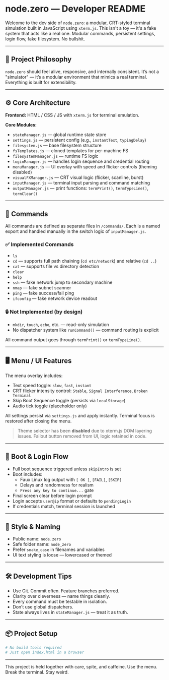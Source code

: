 # node.zero — Developer README

Welcome to the dev side of `node.zero`: a modular, CRT-styled terminal simulation built in JavaScript using `xterm.js`. This isn't a toy — it's a fake system that acts like a real one. Modular commands, persistent settings, login flow, fake filesystem. No bullshit.

---

## 🧠 Project Philosophy

`node.zero` should feel alive, responsive, and internally consistent. It’s not a "simulator" — it’s a modular environment that mimics a real terminal. Everything is built for extensibility.

---

## ⚙️ Core Architecture

**Frontend:** HTML / CSS / JS with `xterm.js` for terminal emulation.

**Core Modules:**
- `stateManager.js` — global runtime state store
- `settings.js` — persistent config (e.g., `instantText`, `typingDelay`)
- `filesystem.js` — base filesystem structure
- `fsTemplates.js` — cloned templates for per-machine FS
- `filesystemManager.js` — runtime FS logic
- `loginManager.js` — handles login sequence and credential routing
- `menuManager.js` — UI overlay with speed and flicker controls (theming disabled)
- `visualFXManager.js` — CRT visual logic (flicker, scanline, burst)
- `inputManager.js` — terminal input parsing and command matching
- `outputManager.js` — print functions: `termPrint()`, `termTypeLine()`, `termClear()`

---

## 📂 Commands

All commands are defined as separate files in `/commands/`.
Each is a named export and handled manually in the switch logic of `inputManager.js`.

### ✅ Implemented Commands
- `ls`
- `cd` — supports full path chaining (`cd etc/network`) and relative (`cd ..`)
- `cat` — supports file vs directory detection
- `clear`
- `help`
- `ssh` — fake network jump to secondary machine
- `nmap` — fake subnet scanner
- `ping` — fake success/fail ping
- `ifconfig` — fake network device readout

### 🔒 Not Implemented (by design)
- `mkdir`, `touch`, `echo`, etc. — read-only simulation
- No dispatcher system like `runCommand()` — command routing is explicit

All command output goes through `termPrint()` or `termTypeLine()`.

---

## 🖥️ Menu / UI Features

The menu overlay includes:
- Text speed toggle: `slow`, `fast`, `instant`
- CRT flicker intensity control: `Stable`, `Signal Interference`, `Broken Terminal`
- Skip Boot Sequence toggle (persists via `localStorage`)
- Audio tick toggle (placeholder only)

All settings persist via `settings.js` and apply instantly.
Terminal focus is restored after closing the menu.

> Theme selector has been **disabled** due to xterm.js DOM layering issues. Fallout button removed from UI, logic retained in code.

---

## 🧪 Boot & Login Flow

- Full boot sequence triggered unless `skipIntro` is set
- Boot includes:
  - Faux Linux log output with `[ OK ]`, `[FAIL]`, `[SKIP]`
  - Delays and randomness for realism
  - `Press any key to continue...` gate
- Final screen clear before login prompt
- Login accepts `user@ip` format or defaults to `pendingLogin`
- If credentials match, terminal session is launched

---

## 🧱 Style & Naming

- Public name: `node.zero`
- Safe folder name: `node_zero`
- Prefer `snake_case` in filenames and variables
- UI text styling is loose — lowercased or themed

---

## 🛠️ Development Tips

- Use Git. Commit often. Feature branches preferred.
- Clarity over cleverness — name things cleanly.
- Every command must be testable in isolation.
- Don’t use global dispatchers.
- State always lives in `stateManager.js` — treat it as truth.

---

## 📦 Project Setup

```bash
# No build tools required
# Just open index.html in a browser
```

---

This project is held together with care, spite, and caffeine.
Use the menu. Break the terminal. Stay weird.
